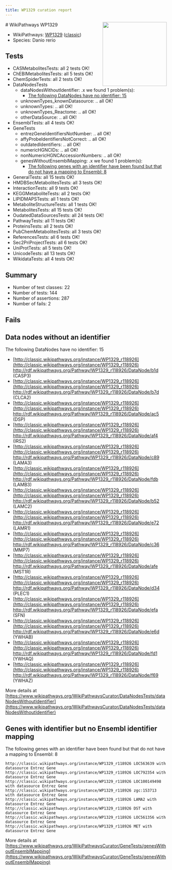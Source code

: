 ```yaml
---
title: WP1329 curation report
---
```


<img style="float: right; width: 200px" src="https://upload.wikimedia.org/wikipedia/commons/thumb/8/83/Wplogo_with_text_500.png/640px-Wplogo_with_text_500.png" />
# WikiPathways WP1329

* WikiPathways: [WP1329](https://wikipathways.org/pathways/WP1329) ([classic](https://classic.wikipathways.org/instance/WP1329))
* Species: Danio rerio
## Tests
* CASMetabolitesTests: all 2 tests OK!
* ChEBIMetabolitesTests: all 5 tests OK!
* ChemSpiderTests: all 2 tests OK!
* DataNodesTests
    * dataNodesWithoutIdentifier: .x we found 1 problem(s):
        * [The following DataNodes have no identifier: 15](#8792c495)
    * unknownTypes_knownDatasource: .. all OK!
    * unknownTypes: .. all OK!
    * unknownTypes_Reactome: .. all OK!
    * otherDataSource: .. all OK!
* EnsemblTests: all 4 tests OK!
* GeneTests
    * entrezGeneIdentifiersNotNumber: .. all OK!
    * affyProbeIdentifiersNotCorrect: .. all OK!
    * outdatedIdentifiers: .. all OK!
    * numericHGNCIDs: .. all OK!
    * nonNumericHGNCAccessionNumbers: .. all OK!
    * genesWithoutEnsemblMapping: .x we found 1 problem(s):
        * [The following genes with an identifier have been found but that do not have a mapping to Ensembl: 8](#40286d8a)
* GeneralTests: all 15 tests OK!
* HMDBSecMetabolitesTests: all 3 tests OK!
* InteractionTests: all 9 tests OK!
* KEGGMetaboliteTests: all 2 tests OK!
* LIPIDMAPSTests: all 1 tests OK!
* MetaboliteStructureTests: all 1 tests OK!
* MetabolitesTests: all 15 tests OK!
* OudatedDataSourcesTests: all 24 tests OK!
* PathwayTests: all 11 tests OK!
* ProteinsTests: all 2 tests OK!
* PubChemMetabolitesTests: all 3 tests OK!
* ReferencesTests: all 6 tests OK!
* Sec2PriProjectTests: all 6 tests OK!
* UniProtTests: all 5 tests OK!
* UnicodeTests: all 13 tests OK!
* WikidataTests: all 4 tests OK!


## Summary

* Number of test classes: 22
* Number of tests: 144
* Number of assertions: 287
* Number of fails: 2

## Fails

<a name="8792c495" />

## Data nodes without an identifier

The following DataNodes have no identifier: 15

* [http://classic.wikipathways.org/instance/WP1329_r118926](http://classic.wikipathways.org/instance/WP1329_r118926) http://rdf.wikipathways.org/Pathway/WP1329_r118926/DataNode/b1d (CASP3)
* [http://classic.wikipathways.org/instance/WP1329_r118926](http://classic.wikipathways.org/instance/WP1329_r118926) http://rdf.wikipathways.org/Pathway/WP1329_r118926/DataNode/b7d (CLCA2)
* [http://classic.wikipathways.org/instance/WP1329_r118926](http://classic.wikipathways.org/instance/WP1329_r118926) http://rdf.wikipathways.org/Pathway/WP1329_r118926/DataNode/ac5 (DSP)
* [http://classic.wikipathways.org/instance/WP1329_r118926](http://classic.wikipathways.org/instance/WP1329_r118926) http://rdf.wikipathways.org/Pathway/WP1329_r118926/DataNode/af4 (IRS2)
* [http://classic.wikipathways.org/instance/WP1329_r118926](http://classic.wikipathways.org/instance/WP1329_r118926) http://rdf.wikipathways.org/Pathway/WP1329_r118926/DataNode/c89 (LAMA3)
* [http://classic.wikipathways.org/instance/WP1329_r118926](http://classic.wikipathways.org/instance/WP1329_r118926) http://rdf.wikipathways.org/Pathway/WP1329_r118926/DataNode/fdb (LAMB3)
* [http://classic.wikipathways.org/instance/WP1329_r118926](http://classic.wikipathways.org/instance/WP1329_r118926) http://rdf.wikipathways.org/Pathway/WP1329_r118926/DataNode/b52 (LAMC2)
* [http://classic.wikipathways.org/instance/WP1329_r118926](http://classic.wikipathways.org/instance/WP1329_r118926) http://rdf.wikipathways.org/Pathway/WP1329_r118926/DataNode/e72 (LAMR1)
* [http://classic.wikipathways.org/instance/WP1329_r118926](http://classic.wikipathways.org/instance/WP1329_r118926) http://rdf.wikipathways.org/Pathway/WP1329_r118926/DataNode/c36 (MMP7)
* [http://classic.wikipathways.org/instance/WP1329_r118926](http://classic.wikipathways.org/instance/WP1329_r118926) http://rdf.wikipathways.org/Pathway/WP1329_r118926/DataNode/afe (MST1R)
* [http://classic.wikipathways.org/instance/WP1329_r118926](http://classic.wikipathways.org/instance/WP1329_r118926) http://rdf.wikipathways.org/Pathway/WP1329_r118926/DataNode/d34 (PLEC1)
* [http://classic.wikipathways.org/instance/WP1329_r118926](http://classic.wikipathways.org/instance/WP1329_r118926) http://rdf.wikipathways.org/Pathway/WP1329_r118926/DataNode/efa (SFN)
* [http://classic.wikipathways.org/instance/WP1329_r118926](http://classic.wikipathways.org/instance/WP1329_r118926) http://rdf.wikipathways.org/Pathway/WP1329_r118926/DataNode/e6d (YWHAB)
* [http://classic.wikipathways.org/instance/WP1329_r118926](http://classic.wikipathways.org/instance/WP1329_r118926) http://rdf.wikipathways.org/Pathway/WP1329_r118926/DataNode/fd1 (YWHAQ)
* [http://classic.wikipathways.org/instance/WP1329_r118926](http://classic.wikipathways.org/instance/WP1329_r118926) http://rdf.wikipathways.org/Pathway/WP1329_r118926/DataNode/f69 (YWHAZ)


More details at [https://www.wikipathways.org/WikiPathwaysCurator/DataNodesTests/dataNodesWithoutIdentifier](https://www.wikipathways.org/WikiPathwaysCurator/DataNodesTests/dataNodesWithoutIdentifier)

<a name="40286d8a" />

## Genes with identifier but no Ensembl identifier mapping

The following genes with an identifier have been found but that do not have a mapping to Ensembl: 8
```
http://classic.wikipathways.org/instance/WP1329_r118926 LOC563639 with datasource Entrez Gene
http://classic.wikipathways.org/instance/WP1329_r118926 LOC792354 with datasource Entrez Gene
http://classic.wikipathways.org/instance/WP1329_r118926 LOC100149498 with datasource Entrez Gene
http://classic.wikipathways.org/instance/WP1329_r118926 zgc:153713 with datasource Entrez Gene
http://classic.wikipathways.org/instance/WP1329_r118926 LAMA2 with datasource Entrez Gene
http://classic.wikipathways.org/instance/WP1329_r118926 DST with datasource Entrez Gene
http://classic.wikipathways.org/instance/WP1329_r118926 LOC561356 with datasource Entrez Gene
http://classic.wikipathways.org/instance/WP1329_r118926 MET with datasource Entrez Gene
```

More details at [https://www.wikipathways.org/WikiPathwaysCurator/GeneTests/genesWithoutEnsemblMapping](https://www.wikipathways.org/WikiPathwaysCurator/GeneTests/genesWithoutEnsemblMapping)

